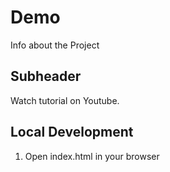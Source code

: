 # Demo 


Info about the Project


## Subheader

Watch tutorial on Youtube.

## Local Development

1. Open index.html in your browser